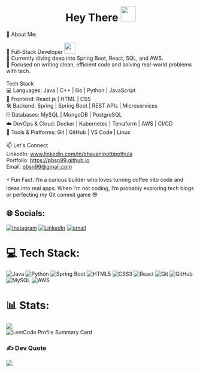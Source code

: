 <h1 align="center">Hey There <img src="https://media.giphy.com/media/hvRJCLFzcasrR4ia7z/giphy.gif" width="40"></h1>
 💫 About Me: 

🚀 Full-Stack Developer <img src="https://media.giphy.com/media/WUlplcMpOCEmTGBtBW/giphy.gif" width="30"> <br>🧠 Currently diving deep into Spring Boot, React, SQL, and AWS.  <br>🎯 Focused on writing clean, efficient code and solving real-world problems with tech.<br><br>
Tech Stack<br>
💻 Languages: Java | C++ | Go | Python | JavaScript <br>
🎨 Frontend: React.js | HTML | CSS <br>
🛠️ Backend: Spring | Spring Boot | REST APIs | Microservices <br>
🗄️ Databases: MySQL | MongoDB | PostgreSQL <br>
☁️ DevOps & Cloud: Docker | Kubernetes | Terraform | AWS | CI/CD <br>
🔧 Tools & Platforms: Git | GitHub | VS Code | Linux <br><br>📫 Let's Connect<br>LinkedIn: www.linkedin.com/in/bhavanipottipothula<br>Portfolio: https://pbsn99.github.io<br>Email: pbsn99@gmail.com<br><br>
⚡ Fun Fact: I’m a curious builder who loves turning coffee into code and ideas into real apps. When I’m not coding, I’m probably exploring tech blogs or perfecting my Git commit game 😎


## 🌐 Socials:
[![Instagram](https://img.shields.io/badge/Instagram-%23E4405F.svg?logo=Instagram&logoColor=white)](https://instagram.com/_balu_nayudu) [![LinkedIn](https://img.shields.io/badge/LinkedIn-%230077B5.svg?logo=linkedin&logoColor=white)](https://linkedin.com/in/bhavanisainarayana) [![email](https://img.shields.io/badge/Email-D14836?logo=gmail&logoColor=white)](mailto:pbsn99@gmail.com) 

# 💻 Tech Stack:
![Java](https://img.shields.io/badge/java-%23ED8B00.svg?style=plastic&logo=openjdk&logoColor=white) ![Python](https://img.shields.io/badge/python-3670A0?style=plastic&logo=python&logoColor=ffdd54) ![Spring Boot](https://img.shields.io/badge/spring%20boot-%236DB33F.svg?style=plastic&logo=spring-boot&logoColor=white) ![HTML5](https://img.shields.io/badge/html5-%23E34F26.svg?style=plastic&logo=html5&logoColor=white) ![CSS3](https://img.shields.io/badge/css3-%231572B6.svg?style=plastic&logo=css3&logoColor=white) ![React](https://img.shields.io/badge/react-%2320232a.svg?style=plastic&logo=react&logoColor=%2361DAFB) ![Git](https://img.shields.io/badge/git-%23F05033.svg?style=plastic&logo=git&logoColor=white)  ![GitHub](https://img.shields.io/badge/github-%23121011.svg?style=plastic&logo=github&logoColor=white) ![MySQL](https://img.shields.io/badge/mysql-4479A1.svg?style=plastic&logo=mysql&logoColor=white) ![AWS](https://img.shields.io/badge/AWS-%23FF9900.svg?style=plastic&logo=amazon-aws&logoColor=white)

# 📊 Stats:
![](https://nirzak-streak-stats.vercel.app/?user=PBSN99&theme=dark&hide_border=true)<br>
![LeetCode Profile Summary Card](https://leetcard.jacoblin.cool/PBSN99?theme=dark)


### ✍️ Dev Quote
![](https://quotes-github-readme.vercel.app/api?type=horizontal&theme=radical)
